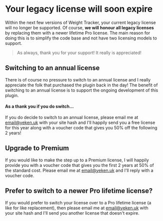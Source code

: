 # Your legacy license will soon expire
  
Within the next few versions of Weight Tracker, your current legacy license will no longer be supported. Of course, **we will honour all legacy licenses** by replacing them with a newer lifetime Pro license. The main reason for doing this is to simplify the code base and not have two licensing models to support.

> As always, thank you for your support! It really is appreciated!

## Switching to an annual license
 
 There is of course no pressure to switch to an annual license and I really appreciate the folk that purchased the plugin back in the day! The benefit of switching to an annual license is to support the ongoing development of this plugin.
 
#### As a thank you if you do switch...
 
 If you do decide to switch to an annual license, please email me at [email@yeken.uk](mailto:email@yeken.uk) with your site hash and I'll happily send you a free license for this year along with a voucher code that gives you 50% off the following 2 years!
 
## Upgrade to Premium
  
If you would like to make the step up to a Premium license, I will happily provide you with a voucher code that gives you the first 2 years at 50% of the standard cost. Please email me at [email@yeken.uk](mailto:email@yeken.uk) and I'll reply with a voucher code.
  
## Prefer to switch to a newer Pro lifetime license?
  
If you would prefer to switch your license over to a Pro lifetime license (a like for like replacement), then please email me at [email@yeken.uk](mailto:email@yeken.uk) with your site hash and I'll send you another license that doesn't expire.